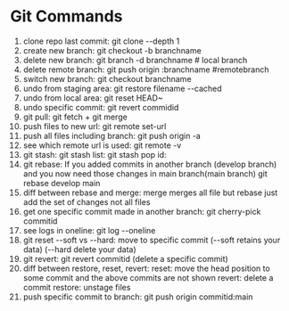 # Git Commands
1. clone repo last commit: git clone <url> --depth 1
2. create new branch: git checkout -b branchname
3. delete new branch: git branch -d branchname # local branch
4. delete remote branch: git push origin :branchname #remotebranch
5. switch new branch: git checkout branchname
6. undo from staging area: git restore filename --cached
7. undo from local area: git reset HEAD~<anycount>
8. undo specific commit: git revert commidid
9. git pull: git fetch + git merge
10. push files to new url: git remote set-url <newrepourl>
11. push all files including branch: git push origin -a
12. see which remote url is used: git remote -v
13. git stash:
    git stash list:
    git stash pop id:
14. git rebase: If you added commits in another branch (develop branch) and you now need those changes in main branch(main branch) git rebase develop main
15. diff between rebase and merge: merge merges all file but rebase just add the set of changes not all files
16. get one specific commit made in another branch: git cherry-pick commitid
17. see logs in oneline: git log --oneline
18. git reset --soft vs --hard: move to specific commit (--soft retains your data) (--hard delete your data)
19. git revert: git revert commitid (delete a specific commit)
19. diff between restore, reset, revert:
    reset: move the head position to some commit and the above commits are not shown
    revert: delete a commit
    restore: unstage files
20. push specific commit to branch: git push origin commitid:main
